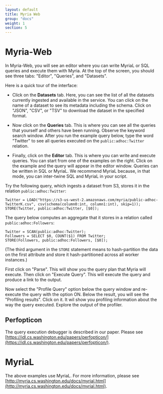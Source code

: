```yaml
---
layout: default
title: Myria Web
group: "docs"
weight: 1
section: 5
---
```


# Myria-Web

In Myria-Web, you will see an editor where you can write MyriaL or SQL queries and execute them with Myria. At the top of the screen, you should see three tabs: "Editor", "Queries", and "Datasets".

Here is a quick tour of the interface:

- Click on the **Datasets** tab. Here, you can see the list of all the datasets currently ingested
and available in the service. You can click on the name of a dataset to see its metadata
including the schema.  Click on "JSON", "CSV", or "TSV" to download the dataset in the
specified format.

- Now click on the **Queries** tab. This is where you can see all the queries that yourself
and others have been running. Observe the keyword search window. After you run the example
query below, type the word "Twitter" to see all queries executed on the `public:adhoc:Twitter` relation.

- Finally, click on the **Editor** tab. This is where you can write and execute queries.
You can start from one of the examples on the right. Click on the example and the
query will appear in the editor window. Queries can be written in SQL or MyriaL. We
recommend MyriaL because, in that mode, you can inter-twine SQL and MyriaL in your
script.

Try the following query, which ingests a dataset from S3, stores it in the relation `public:adhoc:Twitter`:

    Twitter = LOAD("https://s3-us-west-2.amazonaws.com/myria/public-adhoc-TwitterK.csv", csv(schema(column0:int, column1:int), skip=1));
    STORE(Twitter, public:adhoc:Twitter, [$0]);

The query below computes an aggregate that it stores in a relation called `public:adhoc:Followers`:

    Twitter = SCAN(public:adhoc:Twitter);
    Followers = SELECT $0, COUNT($1) FROM Twitter;
    STORE(Followers, public:adhoc:Followers, [$0]);

(The third argument in the `STORE` statement means to hash-partition the data on the first attribute and store it hash-partitioned across all worker instances.)

First click on "Parse". This will show you the query plan that Myria will
execute. Then click on "Execute Query". This will execute the query and
produce a link to the output.

Now select  the "Profile Query" option below the query window and
re-execute the query with the option ON.  Below the result, you will
see the "Profiling results". Click on it. It wil show you profiling information
about the way the query executed. Explore the output of the profiler.

## Perfopticon

The query execution debugger is described in our paper. Please see [https://idl.cs.washington.edu/papers/perfopticon/](https://idl.cs.washington.edu/papers/perfopticon/).

# MyriaL

The above examples use MyriaL. For more information, please see [http://myria.cs.washington.edu/docs/myrial.html](http://myria.cs.washington.edu/docs/myrial.html).

